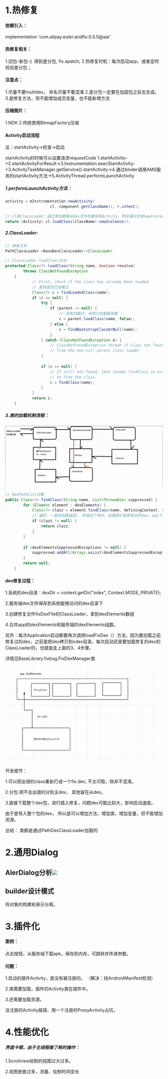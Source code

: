 # 1.热修复

#### 依赖引入： 
implementation 'com.alipay.euler:andfix:0.5.0@aar'

#### 热修复相关：
1.旧包-新包-》得到差分包, fix.apatch;
2.热修复时机：每次启动app，或者定时校验差分包；

#### 注意点：
1.尽量不要multidex， 命名尽量不要混淆
2.差分包一定要在加固包之前去生成。
3.是修复方法，但不能增加成员变量，也不能新增方法


#### 压缩图片：
1.NDK
2.传统使用BitmapFactory压缩

#### Activity启动流程

总：startActivity->检查->启动

startActivity的时候可以设置请求requestCode
1.startActivity->2.startActivityForResult->3.Instrumentation.execStartActivity->3.ActivityTaskManager.getService().startActivity->4.通过binder调用AMS服务的startActivity方法->5.ActivityThread.performLaunchActivity

##### 1.performLaunchActivity方法：

```java
activity = mInstrumentation.newActivity(
                    cl, component.getClassName(), r.intent);
```

```java
// cl是ClassLoader 通过类加载器从dex文件加载目标Actvity，然后通过反射newInstance()实例化对象
return (Activity) cl.loadClass(className).newInstance();
```

##### 2.ClassLoader:

```java
// 继承关系
PathClassLoader->BaseDexClassLoader->ClassLoader
```
```java
// ClassLoader.loadClass方法
protected Class<?> loadClass(String name, boolean resolve)
        throws ClassNotFoundException
    {
            // First, check if the class has already been loaded
            // 查找是否已加载过
            Class<?> c = findLoadedClass(name);
            if (c == null) {
                try {
                    if (parent != null) {
                    	// 没有加载过，调用父加载器加载
                        c = parent.loadClass(name, false);
                    } else {
                        c = findBootstrapClassOrNull(name);
                    }
                } catch (ClassNotFoundException e) {
                    // ClassNotFoundException thrown if class not found
                    // from the non-null parent class loader
                }

                if (c == null) {
                    // If still not found, then invoke findClass in order
                    // to find the class.
                    c = findClass(name);
                }
            }
            return c;
    }

```

##### 3.类的加载机制流程：

![image-20210723105345326](pic/类的加载机制.png)

```java
// DexPathList对象
public Class<?> findClass(String name, List<Throwable> suppressed) {
        for (Element element : dexElements) {
            Class<?> clazz = element.findClass(name, definingContext, suppressed);
            // 遍历，一查找到就返回。 利用这个特点，如果我们有修复后的dex，app下载后，可以插入到                   // dexEelment数组的头部，实现修复bug。
            if (clazz != null) {
                return clazz;
            }
        }

        if (dexElementsSuppressedExceptions != null) {
            suppressed.addAll(Arrays.asList(dexElementsSuppressedExceptions));
        }
        return null;
    }
```
#### dex修复过程：

1.系统的dex目录：dexDir = context.getDir("odex", Context.MODE_PRIVATE);

2.服务端dex文件保存到系统能够访问的dex目录下

3.创建修复文件fixDexFile的ClassLoader，拿到dexElements数组

4.合并app的dexElements和服务端的dexElements组数。

另外：每次Application启动都要再次调用loadFixDex（）方法，因为要加载之前修复过的dex，之前是把dex拷贝到odex目录，每次启动还是要加载修复的dex的ClassLoader的，也就是走上面的3、4步骤。

详情见BaseLibrary.fixbug.FixDexManager类

![image-20210723105345326](pic/dex修复.png)



开发细节：

1.可以把出错的class重新打成一个fix.dex, 不太可取，除非不混淆。

2.分包   把不会出错的分到主dex， 其他留在从dex。

3.直接下载整个dex包，进行插入修复，问题dex可能比较大，影响启动速度。



由于是导入整个包的dex， 所以是可以增加方法，增加类，增加变量，但不能增加资源。

总结： 类都是通过PathDexClassLoader加载的


# 2.通用Dialog
## AlerDialog分析![](C:\guangcheng\neihanduanzi\pic\AlertDialog源码解析.png)

## builder设计模式
将对象的构建和表示分离。







# 3.插件化

#### 案例：

点击按钮，从服务端下载apk，保存到内存，可跳转并传递参数。

#### 问题：

1.启动的插件Activity，是没有被注册的。 （解决：绕AndroidManifest检测）

2.类需要加载，插件的Activity类在插件中。

3.还需要加载资源。



没注册的Activity报错，用一个注册的ProxyActivity占坑，



# 4.性能优化

















##### 界面卡顿，由于主线程做了耗时操作：

1.Scrollview绘制的视图过大过多。

2.视图嵌套过多，测量、绘制时间变长





























